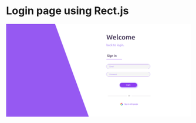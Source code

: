 # Login page using Rect.js

![Preview](https://raw.githubusercontent.com/ThamyrisSantana/login-page/main/src/assets/preview.png)
